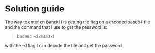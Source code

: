 # Solution guide

The way to enter on Bandit11 is getting the flag on a encoded base64 file and the command that I use to get the password is:

> base64 -d data.txt

with the -d flag I can decode the file and get the password
